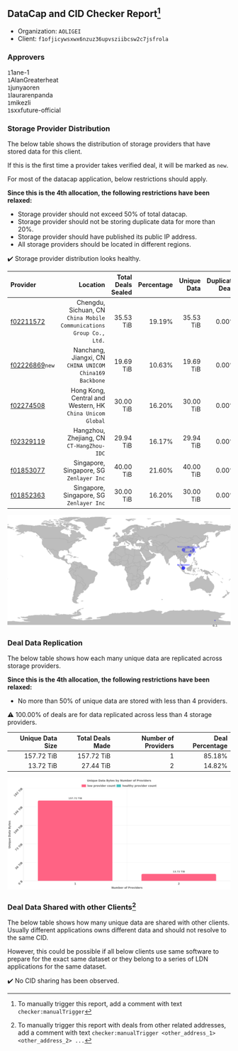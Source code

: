 ## DataCap and CID Checker Report[^1]
 - Organization: `AOLIGEI`
 - Client: `f1ofjicywsxwx6nzuz36upvsziibcsw2c7jsfrola`
### Approvers
`1`1ane-1<br/>`1`AlanGreaterheat<br/>`1`junyaoren<br/>`1`laurarenpanda<br/>`1`mikezli<br/>`1`sxxfuture-official


### Storage Provider Distribution
The below table shows the distribution of storage providers that have stored data for this client.

If this is the first time a provider takes verified deal, it will be marked as `new`.

For most of the datacap application, below restrictions should apply.

**Since this is the 4th allocation, the following restrictions have been relaxed:**
 - Storage provider should not exceed 50% of total datacap.
 - Storage provider should not be storing duplicate data for more than 20%.
 - Storage provider should have published its public IP address.
 - All storage providers should be located in different regions.

✔️ Storage provider distribution looks healthy.

| Provider                                                    |                                                               Location | Total Deals Sealed | Percentage | Unique Data | Duplicate Deals |
| :---------------------------------------------------------- | ---------------------------------------------------------------------: | -----------------: | ---------: | ----------: | --------------: |
| [f02211572](https://filfox.info/en/address/f02211572)       | Chengdu, Sichuan, CN<br/>`China Mobile Communications Group Co., Ltd.` |          35.53 TiB |     19.19% |   35.53 TiB |           0.00% |
| [f02226869](https://filfox.info/en/address/f02226869)`new`  |             Nanchang, Jiangxi, CN<br/>`CHINA UNICOM China169 Backbone` |          19.69 TiB |     10.63% |   19.69 TiB |           0.00% |
| [f02274508](https://filfox.info/en/address/f02274508)       |           Hong Kong, Central and Western, HK<br/>`China Unicom Global` |          30.00 TiB |     16.20% |   30.00 TiB |           0.00% |
| [f02329119](https://filfox.info/en/address/f02329119)       |                           Hangzhou, Zhejiang, CN<br/>`CT-HangZhou-IDC` |          29.94 TiB |     16.17% |   29.94 TiB |           0.00% |
| [f01853077](https://filfox.info/en/address/f01853077)       |                            Singapore, Singapore, SG<br/>`Zenlayer Inc` |          40.00 TiB |     21.60% |   40.00 TiB |           0.00% |
| [f01852363](https://filfox.info/en/address/f01852363)       |                            Singapore, Singapore, SG<br/>`Zenlayer Inc` |          30.00 TiB |     16.20% |   30.00 TiB |           0.00% |

<img src="https://raw.githubusercontent.com/data-preservation-programs/filplus-checker-assets/main/filecoin-project/filecoin-plus-large-datasets/issues/2077/1698324797083.png"/>

### Deal Data Replication
The below table shows how each many unique data are replicated across storage providers.


**Since this is the 4th allocation, the following restrictions have been relaxed:**
- No more than 50% of unique data are stored with less than 4 providers.

⚠️ 100.00% of deals are for data replicated across less than 4 storage providers.

| Unique Data Size | Total Deals Made | Number of Providers | Deal Percentage |
| ---------------: | ---------------: | ------------------: | --------------: |
|       157.72 TiB |       157.72 TiB |                   1 |          85.18% |
|        13.72 TiB |        27.44 TiB |                   2 |          14.82% |

<img src="https://raw.githubusercontent.com/data-preservation-programs/filplus-checker-assets/main/filecoin-project/filecoin-plus-large-datasets/issues/2077/1698324798285.png"/>

### Deal Data Shared with other Clients[^3]
The below table shows how many unique data are shared with other clients.
Usually different applications owns different data and should not resolve to the same CID.

However, this could be possible if all below clients use same software to prepare for the exact same dataset or they belong to a series of LDN applications for the same dataset.

✔️ No CID sharing has been observed.

[^1]: To manually trigger this report, add a comment with text `checker:manualTrigger`

[^2]: Deals from those addresses are combined into this report as they are specified with `checker:manualTrigger`

[^3]: To manually trigger this report with deals from other related addresses, add a comment with text `checker:manualTrigger <other_address_1> <other_address_2> ...`

